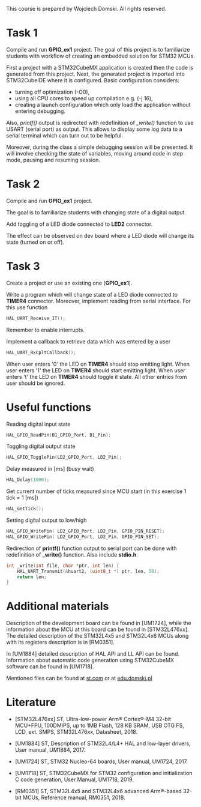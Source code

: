 This course is prepared by Wojciech Domski.
All rights reserved.

# Task 1

Compile and run **GPIO_ex1** project.
The goal of this project is to familiarize students with 
workflow of creating an embedded solution for 
STM32 MCUs. 

First a project with a STM32CubeMX application is created then 
the code is generated from this project. Next, the 
generated project is imported into STM32CubeIDE 
where it is configured. Basic configuration considers:

- turning off optimization (-O0),
- using all CPU cores to speed up compilation e.g. (-j 16),
- creating a launch configuration which only load 
the application without entering debugging.

Also, *printf()* output is redirected with redefinition of 
*_write()* function to use USART (serial port) as output.
This allows to display some log data to a serial terminal 
which can turn out to be helpful.

Moreover, during the class a simple debugging session 
will be presented. It will involve checking the 
state of variables, moving around code in step mode, 
pausing and resuming session.

# Task 2

Compile and run **GPIO_ex1** project.

The goal is to familiarize students with changing 
state of a digital output.

Add toggling of a LED diode connected to **LED2** connector.

The effect can be observed on dev board where 
a LED diode will change its state (turned on or off).

# Task 3

Create a project or use an existing one (**GPIO_ex1**).

Write a program which will change state of a LED diode 
connected to **TIMER4** connector.
Moreover, implement reading from serial interface.
For this use function
```C
HAL_UART_Receive_IT();
```

Remember to enable interrupts.

Implement a callback to retrieve data which was 
entered by a user
```C
HAL_UART_RxCpltCallback();
```

When user enters '0' the LED on **TIMER4** should stop 
emitting light.
When user enters '1' the LED on **TIMER4** should start
emitting light.
When user enters 't' the LED on **TIMER4** should toggle 
it state.
All other entries from user should be ignored.


# Useful functions

Reading digital input state
```C
HAL_GPIO_ReadPin(B1_GPIO_Port, B1_Pin);
```

Toggling digital output state
```C
HAL_GPIO_TogglePin(LD2_GPIO_Port, LD2_Pin);
```

Delay measured in [ms] (busy wait)
```C
HAL_Delay(1000);
```

Get current number of ticks measured since 
MCU start (in this exercise 1 tick = 1 [ms])
```C
HAL_GetTick();
```

Setting digital output to low/high
```C
HAL_GPIO_WritePin( LD2_GPIO_Port, LD2_Pin, GPIO_PIN_RESET);
HAL_GPIO_WritePin( LD2_GPIO_Port, LD2_Pin, GPIO_PIN_SET);
```

Redirection of **printf()** function output to serial port 
can be done with redefinition of **_write()** function.
Also include **stdio.h**.

```C
int _write(int file, char *ptr, int len) {
	HAL_UART_Transmit(&huart2, (uint8_t *) ptr, len, 50);
	return len;
}
```

# Additional materials

Description of the development board can be found in [UM1724], 
while the information about the MCU at this board can be found in [STM32L476xx]. 
The detailed description of the STM32L4x5 and STM32L4x6 MCUs along 
with its registers description is in [RM0351].

In [UM1884] detailed description of HAL API and LL API can be found. 
Information about automatic code generation using STM32CubeMX software 
can be found in [UM1718].

Mentioned files can be found at [st.com](https://www.st.com) or at [edu.domski.pl](https://edu.domski.pl/kursy/advanced-robot-control/arc-laboratory/)

# Literature

- [STM32L476xx] ST, Ultra-low-power Arm® Cortex®-M4 32-bit MCU+FPU, 100DMIPS, up to 1MB Flash, 128 KB SRAM, USB OTG FS, LCD, ext. SMPS, STM32L476xx, Datasheet, 2018.

- [UM1884] ST, Description of STM32L4/L4+ HAL and low-layer drivers, User manual, UM1884, 2017.

- [UM1724] ST, STM32 Nucleo-64 boards, User manual, UM1724, 2017.

- [UM1718] ST, STM32CubeMX for STM32 configuration and initialization C code generation, User Manual, UM1718, 2019.

- [RM0351] ST, STM32L4x5 and STM32L4x6 advanced Arm®-based 32-bit MCUs, Reference manual, RM0351, 2018.



